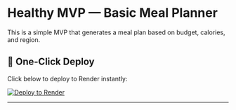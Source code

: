 # Healthy MVP — Basic Meal Planner

This is a simple MVP that generates a meal plan based on budget, calories, and region.

## 🚀 One-Click Deploy

Click below to deploy to Render instantly:

[![Deploy to Render](https://render.com/images/deploy-to-render-button.svg)](https://render.com/deploy?repo=https://github.com/YOUR_USERNAME/healthy-mvp-basic)

---
